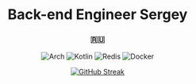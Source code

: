 <h1 align="center">Back-end Engineer Sergey</h1>
<h3 align="center">🇷🇺</h3>
<p align="center">
  <img alt="Arch" src = "https://img.shields.io/badge/Arch%20Linux-1793D1?logo=arch-linux&logoColor=fff&style=for-the-badge"/>
  <img alt="Kotlin" src = "https://img.shields.io/badge/kotlin-%237F52FF.svg?style=for-the-badge&logo=kotlin&logoColor=white"/>
  <img alt="Redis" src = "https://img.shields.io/badge/redis-%23DD0031.svg?style=for-the-badge&logo=redis&logoColor=white"/>
  <img alt="Docker" src = "https://img.shields.io/badge/docker-%230db7ed.svg?style=for-the-badge&logo=docker&logoColor=white"/>
</p>
<p align="center">
<a href="https://git.io/streak-stats"><img src="http://github-readme-streak-stats.herokuapp.com?user=GlareOfPatma&theme=tokyonight&hide_border=true" alt="GitHub Streak" /></a>
</p>
